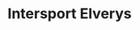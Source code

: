 ---
title: "Intersport Elverys"
url: /limerick/intersport-elverys-jetland-shopping-centre/
shop: sports
---